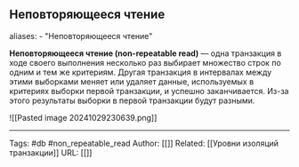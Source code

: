 ## Неповторяющееся чтение
aliases: 
	- "Неповторяющееся чтение"

**Неповторяющееся чтение (non-repeatable read)** — одна транзакция в ходе своего выполнения несколько раз выбирает множество строк по одним и тем же критериям. Другая транзакция в интервалах между этими выборками меняет или удаляет данные, используемых в критериях выборки первой транзакции, и успешно заканчивается. Из-за этого результаты выборки в первой транзакции будут разными.

![[Pasted image 20241029230639.png]]

---
Tags: #db #non_repeatable_read
Author: [[]]
Related: [[Уровни изоляций транзакции]]
URL: [[]]